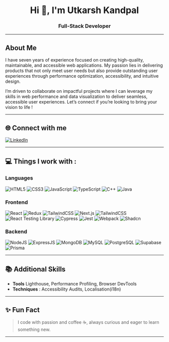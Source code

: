 <!-- Intro Banner -->
<h1 align="center">Hi 👋, I'm Utkarsh Kandpal</h1>
<h3 align="center"> Full-Stack Developer</h3>

---

## About Me

I have seven years of experience focused on creating high-quality, maintainable, and accessible web applications. My passion lies in delivering products that not only meet user needs but also provide outstanding user experiences through performance optimization, accessibility, and intuitive design.

I’m driven to collaborate on impactful projects where I can leverage my skills in web performance and data visualization to deliver seamless, accessible user experiences. Let’s connect if you’re looking to bring your vision to life !

---

## 🌐 Connect with me

[![LinkedIn](https://img.shields.io/badge/LinkedIn-%230077B5?style=for-the-badge&logo=linkedin&logoColor=white)](https://www.linkedin.com/in/utkarshkpal/)

---

## 💻 Things I work with :

### Languages

<!-- Start of Selection -->

![HTML5](https://img.shields.io/badge/html5-%23E34F26.svg?style=for-the-badge&logo=html5&logoColor=white) ![CSS3](https://img.shields.io/badge/css3-%231572B6.svg?style=for-the-badge&logo=css3&logoColor=white) ![JavaScript](https://img.shields.io/badge/javascript-%23323330.svg?style=for-the-badge&logo=javascript&logoColor=%23F7DF1E) ![TypeScript](https://img.shields.io/badge/typescript-%23007ACC.svg?style=for-the-badge&logo=typescript&logoColor=white) ![C++](https://img.shields.io/badge/C++-00599C?style=for-the-badge&logo=cplusplus&logoColor=white) ![Java](https://img.shields.io/badge/java-%23ED8B00.svg?style=for-the-badge&logo=java&logoColor=white)

### Frontend

![React](https://img.shields.io/badge/react-%2320232a.svg?style=for-the-badge&logo=react&logoColor=%2361DAFB) ![Redux](https://img.shields.io/badge/redux-%23593d88.svg?style=for-the-badge&logo=redux&logoColor=white) ![TailwindCSS](https://img.shields.io/badge/tailwindcss-%2338B2AC.svg?style=for-the-badge&logo=tailwind-css&logoColor=white) ![Next.js](https://img.shields.io/badge/next.js-%23000000.svg?style=for-the-badge&logo=next.js&logoColor=white) ![TailwindCSS](https://img.shields.io/badge/tailwindcss-%2338B2AC.svg?style=for-the-badge&logo=tailwind-css&logoColor=white) ![React Testing Library](https://img.shields.io/badge/react%20testing%20library-%23E33332.svg?style=for-the-badge&logo=react-testing-library&logoColor=white) ![Cypress](https://img.shields.io/badge/cypress-%23A8E0D4.svg?style=for-the-badge&logo=cypress&logoColor=white) ![Jest](https://img.shields.io/badge/jest-%23C21325.svg?style=for-the-badge&logo=jest&logoColor=white) ![Webpack](https://img.shields.io/badge/webpack-%238DD3B2.svg?style=for-the-badge&logo=webpack&logoColor=black) ![Shadcn](https://img.shields.io/badge/shadcn-%23F7F7F7.svg?style=for-the-badge&logo=shadcn&logoColor=black)

### Backend

![NodeJS](https://img.shields.io/badge/node.js-6DA55F?style=for-the-badge&logo=node.js&logoColor=white) ![ExpressJS](https://img.shields.io/badge/express.js-%23404d59.svg?style=for-the-badge&logo=express&logoColor=%2361DAFB) ![MongoDB](https://img.shields.io/badge/mongodb-%234ea94b.svg?style=for-the-badge&logo=mongodb&logoColor=white) ![MySQL](https://img.shields.io/badge/mysql-%2300f.svg?style=for-the-badge&logo=mysql&logoColor=white) ![PostgreSQL](https://img.shields.io/badge/postgresql-%23316192.svg?style=for-the-badge&logo=postgresql&logoColor=white) ![Supabase](https://img.shields.io/badge/supabase-%23F0521B.svg?style=for-the-badge&logo=supabase&logoColor=white) ![Prisma](https://img.shields.io/badge/prisma-%2D2D3748.svg?style=for-the-badge&logo=prisma&logoColor=white)

---

## 📚 Additional Skills

- **Tools** Lighthouse, Performance Profiling, Browser DevTools
- **Techniques** : Accessibility Audits, Localisation(i18n)

---

## ✨ Fun Fact

> I code with passion and coffee ☕, always curious and eager to learn something new.

---
